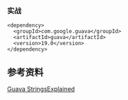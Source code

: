 ### 实战
```
<dependency>
  <groupId>com.google.guava</groupId>
  <artifactId>guava</artifactId>
  <version>19.0</version>
</dependency>
```

## 参考资料
[Guava StringsExplained](https://github.com/google/guava/wiki/StringsExplained)
